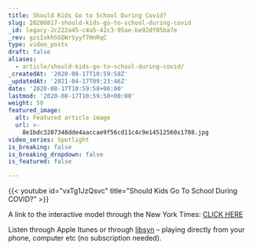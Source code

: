 ```yaml
---
title: Should Kids Go to School During Covid?
slug: 20200817-should-kids-go-to-school-during-covid
_id: legacy-2c222a45-c4a5-42c3-95ae-be92df05ba7e
_rev: gzsIxkhSGQWrSyyf7HnRqC
type: video_posts
draft: false
aliases:
  - article/should-kids-go-to-school-during-covid/
_createdAt: '2020-08-17T10:59:58Z'
_updatedAt: '2021-04-17T09:23:46Z'
date: '2020-08-17T10:59:58+00:00'
lastmod: '2020-08-17T10:59:58+00:00'
weight: 50
featured_image:
  alt: Featured article image
  url: >-
    8e1bdc3207348dde4aaccae9f56cd11c4c9e14512560x1708.jpg
video_series: Spotlight
is_breaking: false
is_breaking_dropdown: false
is_featured: false

---
```

{{< youtube id="vxTg1JzQsvc" title="Should Kids Go To School During COVID?" >}}

A link to the interactive model through the New York Times: [CLICK HERE](https://www.nytimes.com/interactive/2020/07/31/us/coronavirus-school-reopening-risk.html)



Listen through Apple Itunes or through [libsyn](https://smarthernews.libsyn.com/should-kids-go-to-school-during-covid) – playing directly from your phone, computer etc (no subscription needed).